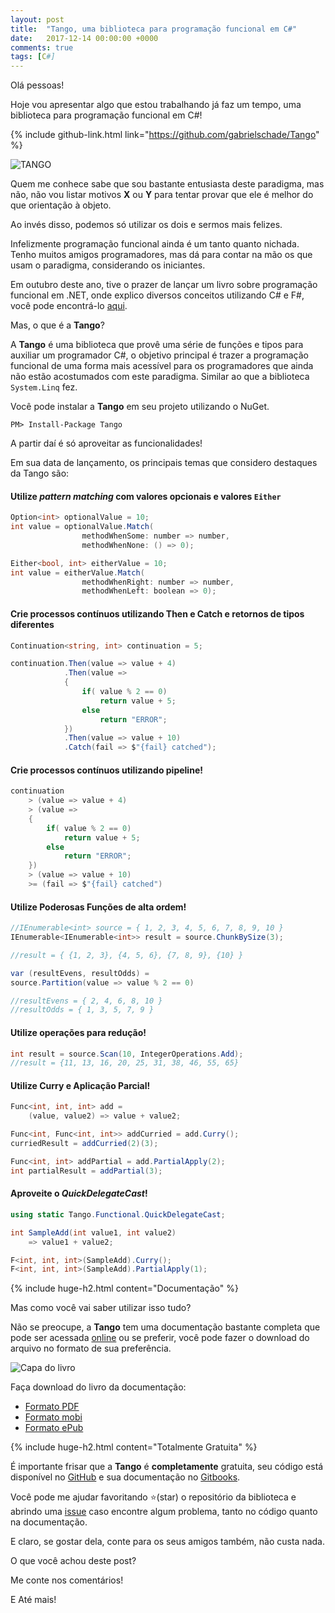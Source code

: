 ```yaml
---
layout: post
title:  "Tango, uma biblioteca para programação funcional em C#"
date:   2017-12-14 00:00:00 +0000
comments: true
tags: [C#]
---
```


Olá pessoas!

Hoje vou apresentar algo que estou trabalhando já faz um tempo, uma biblioteca para programação funcional em C#!
<!--more-->
{% include github-link.html link="https://github.com/gabrielschade/Tango" %} 

![TANGO](https://gabrielschade.gitbooks.io/tango-br/content/assets/logo%20tango.png)

Quem me conhece sabe que sou bastante entusiasta deste paradigma, mas não, não vou listar motivos **X** ou **Y** para tentar provar que ele é melhor do que orientação à objeto.

Ao invés disso, podemos só utilizar os dois e sermos mais felizes.

Infelizmente programação funcional ainda é um tanto quanto nichada. Tenho muitos amigos programadores, mas dá para contar na mão os que usam o paradigma, considerando os iniciantes.

Em outubro deste ano, tive o prazer de lançar um livro sobre programação funcional em .NET, onde explico diversos conceitos utilizando C# e F#, você pode encontrá-lo [aqui](https://www.casadocodigo.com.br/products/livro-programacao-funcional-net).

Mas, o que é a **Tango**?

A **Tango** é uma biblioteca que provê uma série de funções e tipos para auxiliar um programador C#, o objetivo principal é trazer a programação funcional de uma forma mais acessível para os programadores que ainda não estão acostumados com este paradigma. Similar ao que a biblioteca `System.Linq` fez.

Você pode instalar a **Tango** em seu projeto utilizando o NuGet.

```
PM> Install-Package Tango
```

A partir daí é só aproveitar as funcionalidades!

Em sua data de lançamento, os principais temas que considero destaques da Tango são:

#### Utilize *pattern matching* com valores opcionais e valores `Either`

```csharp
Option<int> optionalValue = 10;
int value = optionalValue.Match(
                methodWhenSome: number => number,
                methodWhenNone: () => 0);

Either<bool, int> eitherValue = 10;
int value = eitherValue.Match(
                methodWhenRight: number => number,
                methodWhenLeft: boolean => 0);
```

#### Crie processos contínuos utilizando Then e Catch e retornos de tipos diferentes

```csharp
Continuation<string, int> continuation = 5;

continuation.Then(value => value + 4)
            .Then(value =>
            {
                if( value % 2 == 0)
                    return value + 5;
                else
                    return "ERROR";
            })
            .Then(value => value + 10)
            .Catch(fail => $"{fail} catched");
```
#### Crie processos contínuos utilizando pipeline!

```csharp
continuation
    > (value => value + 4)
    > (value =>
    {
        if( value % 2 == 0)
            return value + 5;
        else
            return "ERROR";
    })
    > (value => value + 10)
    >= (fail => $"{fail} catched")
```

#### Utilize Poderosas Funções de alta ordem!

```csharp
//IEnumerable<int> source = { 1, 2, 3, 4, 5, 6, 7, 8, 9, 10 }
IEnumerable<IEnumerable<int>> result = source.ChunkBySize(3);

//result = { {1, 2, 3}, {4, 5, 6}, {7, 8, 9}, {10} }

var (resultEvens, resultOdds) =
source.Partition(value => value % 2 == 0)

//resultEvens = { 2, 4, 6, 8, 10 }
//resultOdds = { 1, 3, 5, 7, 9 }
```

#### Utilize operações para redução!
```csharp
int result = source.Scan(10, IntegerOperations.Add);
//result = {11, 13, 16, 20, 25, 31, 38, 46, 55, 65}
```

#### Utilize Curry e Aplicação Parcial!
```csharp
Func<int, int, int> add =
    (value, value2) => value + value2;

Func<int, Func<int, int>> addCurried = add.Curry();
curriedResult = addCurried(2)(3);

Func<int, int> addPartial = add.PartialApply(2);
int partialResult = addPartial(3);
```


#### Aproveite o *QuickDelegateCast*!

```csharp
using static Tango.Functional.QuickDelegateCast;

int SampleAdd(int value1, int value2)
    => value1 + value2;

F<int, int, int>(SampleAdd).Curry();
F<int, int, int>(SampleAdd).PartialApply(1);
```

{% include huge-h2.html content="Documentação" %}

Mas como você vai saber utilizar isso tudo? 

Não se preocupe, a **Tango** tem uma documentação bastante completa que pode ser acessada [online](https://gabrielschade.github.io/tango-br) ou se preferir, você pode fazer o download do arquivo no formato de sua preferência.

![Capa do livro](https://gabrielschade.gitbooks.io/tango-br/content/assets/cover-rotated-pt-50.jpg)

Faça download do livro da documentação:

* [Formato PDF](https://www.gitbook.com/download/pdf/book/gabrielschade/tango-br)
* [Formato mobi](https://www.gitbook.com/download/mobi/book/gabrielschade/tango-br)
* [Formato ePub](https://www.gitbook.com/download/epub/book/gabrielschade/tango-br)

{% include huge-h2.html content="Totalmente Gratuita" %}

É importante frisar que a **Tango** é **completamente** gratuita, seu código está disponível no [GitHub](https://github.com/gabrielschade/Tango) e sua documentação no [Gitbooks](https://www.gitbook.com/book/gabrielschade/tango-br).

Você pode me ajudar favoritando ⭐️(star) o repositório da biblioteca e abrindo uma [issue](https://github.com/gabrielschade/Tango/issues) caso encontre algum problema, tanto no código quanto na documentação.

E claro, se gostar dela, conte para os seus amigos também, não custa nada.

O que você achou deste post?

Me conte nos comentários!

E Até mais!